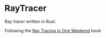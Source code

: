 # RayTracer
Ray tracer written in Rust.

Following the [Ray Tracing in One Weekend](https://github.com/RayTracing/raytracing.github.io) book
